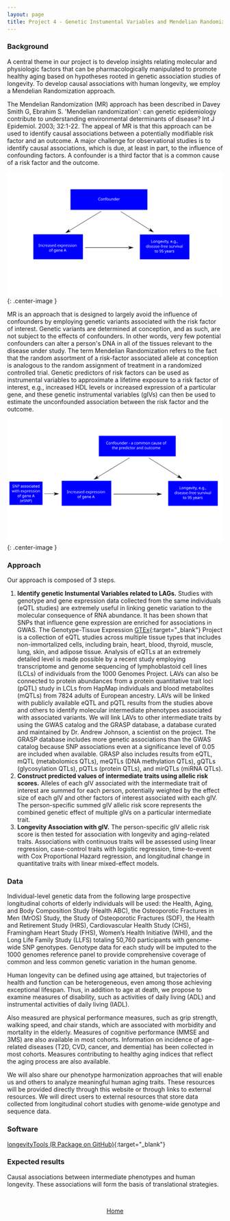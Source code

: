 ```yaml
---
layout: page
title: Project 4 - Genetic Instumental Variables and Mendelian Randomization
---
```


### Background

A central theme in our project is to develop insights relating molecular and physiologic factors that can be pharmacologically manipulated to promote healthy aging based on hypotheses rooted in genetic association studies of longevity. To develop causal associations with human longevity, we employ a Mendelian Randomization approach.

The Mendelian Randomization (MR) approach has been described in Davey Smith G, Ebrahim S. 'Mendelian randomization': can genetic epidemiology contribute to understanding environmental determinants of disease? Int J Epidemiol. 2003; 32:1-22. The appeal of MR is that this approach can be used to identify causal associations between a potentially modifiable risk factor and an outcome. A major challenge for observational studies is to identify causal associations, which is due, at least in part, to the influence of confounding factors. A confounder is a third factor that is a common cause of a risk factor and the outcome.

![confounded](/public/images/confounded.svg){: .center-image }

MR is an approach that is designed to largely avoid the influence of confounders by employing genetic variants associated with the risk factor of interest. Genetic variants are determined at conception, and as such, are not subject to the effects of confounders. In other words, very few potential confounders can alter a person's DNA in all of the tissues relevant to the disease under study. The term Mendelian Randomization refers to the fact that the random assortment of a risk-factor associated allele at conception is analogous to the random assignment of treatment in a randomized controlled trial. Genetic predictors of risk factors can be used as instrumental variables to approximate a lifetime exposure to a risk factor of interest, e.g., increased HDL levels or increased expression of a particular gene, and these genetic instrumental variables (gIVs) can then be used to estimate the unconfounded association between the risk factor and the outcome. 

![MR](/public/images/MR.svg){: .center-image }

### Approach

Our approach is composed of 3 steps.

1. **Identify genetic Instumental Variables related to LAGs.** Studies with genotype and gene expression data collected from the same individuals (eQTL studies) are extremely useful in linking genetic variation to the molecular consequence of RNA abundance. It has been shown that SNPs that influence gene expression are enriched for associations in GWAS. The Genotype-Tissue Expression [GTEx](http://www.gtexportal.org/home/){:target="_blank"} Project is a collection of eQTL studies across multiple tissue types that includes non-immortalized cells, including brain, heart, blood, thyroid, muscle, lung, skin, and adipose tissue. Analysis of eQTLs at an extremely detailed level is made possible by a recent study employing transcriptome and genome sequencing of lymphoblastoid cell lines (LCLs) of individuals from the 1000 Genomes Project. LAVs can also be connected to protein abundances from a protein quantitative trait loci (pQTL) study in LCLs from HapMap individuals and blood metabolites (mQTLs) from 7824 adults of European ancestry. LAVs will be linked with publicly available eQTL and pQTL results from the studies above and others to identify molecular intermediate phenotypes associated with associated variants. We will link LAVs to other intermediate traits by using the GWAS catalog and the GRASP database, a database curated and maintained by Dr. Andrew Johnson, a scientist on the project. The GRASP database includes more genetic associations than the GWAS catalog because SNP associations even at a significance level of 0.05 are included when available. GRASP also includes results from eQTL, mQTL (metabolomics QTLs), meQTLs (DNA methylation QTLs), gQTLs (glycosylation QTLs), pQTLs (protein QTLs), and mirQTLs (miRNA QTLs).
2. **Construct predicted values of intermediate traits using allelic risk scores.** Alleles of each gIV associated with the intermediate trait of interest are summed for each person, potentially weighted by the effect size of each gIV and other factors of interest associated with each gIV. The person-specific summed gIV allelic risk score represents the combined genetic effect of multiple gIVs on a particular intermediate trait.
3. **Longevity Association with gIV.** The person-specific gIV allelic risk score is then tested for association with longevity and aging-related traits. Associations with continuous traits will be assessed using linear regression, case-control traits with logistic regression, time-to-event with Cox Proportional Hazard regression, and longitudinal change in quantitative traits with linear mixed-effect models. 

### Data

Individual-level genetic data from the following large prospective longitudinal cohorts of elderly individuals will be used: the Health, Aging, and Body Composition Study (Health ABC), the Osteoporotic Fractures in Men (MrOS) Study, the Study of Osteoporotic Fractures (SOF), the Health and Retirement Study (HRS), Cardiovascular Health Study (CHS), Framingham Heart Study (FHS), Women’s Health Initiative (WHI), and the Long Life Family Study (LLFS) totaling 50,760 participants with genome-wide SNP genotypes. Genotype data for each study will be imputed to the 1000 genomes reference panel to provide comprehensive coverage of common and less common genetic variation in the human genome.

Human longevity can be defined using age attained, but trajectories of health and function can be heterogeneous, even among those achieving exceptional lifespan. Thus, in addition to age at death, we propose to examine measures of disability, such as activities of daily living (ADL) and instrumental activities of daily living (IADL). 

Also measured are physical performance measures, such as grip strength, walking speed, and chair stands, which are associated with morbidity and mortality in the elderly. Measures of cognitive performance (MMSE and 3MS) are also available in most cohorts. Information on incidence of age-related diseases (T2D, CVD, cancer, and dementia) has been collected in most cohorts. Measures contributing to healthy aging indices that reflect the aging process are also available.

We will also share our phenotype harmonization approaches that will enable us and others to analyze meaningful human aging traits. These resources will be provided directly through this website or through links to external resources. We will direct users to external resources that store data collected from longitudinal cohort studies with genome-wide genotype and sequence data. 

### Software

[longevityTools (R Package on GitHub)](https://github.com/tgirke/longevityTools){:target="_blank"}

### Expected results

Causal associations between intermediate phenotypes and human longevity. These associations will form the basis of translational strategies. 

<br>
<p align="center"> 
  <a href="{{ site.baseurl }}/">Home</a> 
</p>